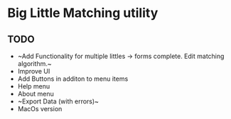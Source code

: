 Big Little Matching utility 
===========================

TODO
-----

 * ~Add Functionality for multiple littles -> forms complete. Edit matching algorithm.~
 * Improve UI
 * Add Buttons in additon to menu items
 * Help menu
 * About menu
 * ~Export Data (with errors)~
 * MacOs version